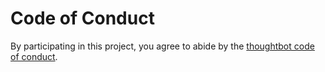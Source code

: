 # Code of Conduct

By participating in this project, you agree to abide by the
[thoughtbot code of conduct][tb-coc].

[tb-coc]: https://thoughtbot.com/open-source-code-of-conduct
